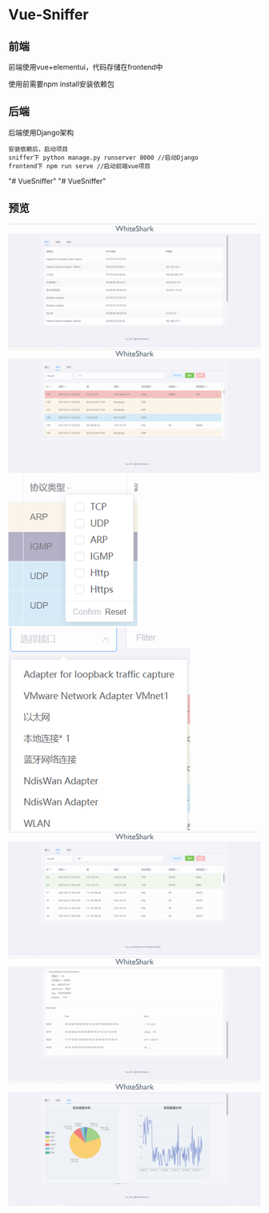 # Vue-Sniffer
## 前端

前端使用vue+elementui，代码存储在frontend中

使用前需要npm install安装依赖包

## 后端

后端使用Django架构

```
安装依赖后，启动项目
sniffer下 python manage.py runserver 8000 //启动Django
frontend下 npm run serve //启动前端vue项目
```

"# VueSniffer" 
"# VueSniffer" 

## 预览

![image](https://github.com/LittleWhitechun/SDU-Weibo/blob/main/%E9%A2%84%E8%A7%88/sniffer1.png)
![image](https://github.com/LittleWhitechun/SDU-Weibo/blob/main/%E9%A2%84%E8%A7%88/sniffer2.png)
![image](https://github.com/LittleWhitechun/SDU-Weibo/blob/main/%E9%A2%84%E8%A7%88/sniffer3.png)
![image](https://github.com/LittleWhitechun/SDU-Weibo/blob/main/%E9%A2%84%E8%A7%88/sniffer4.png)
![image](https://github.com/LittleWhitechun/SDU-Weibo/blob/main/%E9%A2%84%E8%A7%88/sniffer5.png)
![image](https://github.com/LittleWhitechun/SDU-Weibo/blob/main/%E9%A2%84%E8%A7%88/sniffer6.png)
![image](https://github.com/LittleWhitechun/SDU-Weibo/blob/main/%E9%A2%84%E8%A7%88/sniffer7.png)
